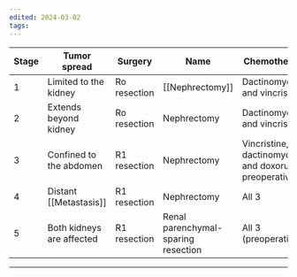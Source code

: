 ```yaml
---
edited: 2024-03-02
tags:
---
```


| Stage | Tumor spread              | Surgery      | Name                                | Chemotherapy                                              |
| ----- | ------------------------- | ------------ | ----------------------------------- | --------------------------------------------------------- |
| 1     | Limited to the kidney     | Ro resection | [[Nephrectomy]]                     | Dactinomycin and vincristine                              |
| 2     | Extends beyond kidney     | Ro resection | Nephrectomy                         | Dactinomycin and vincristine                              |
| 3     | Confined to the abdomen   | R1 resection | Nephrectomy                         | Vincristine, dactinomycin, and doxorubicin preoperatively |
| 4     | Distant [[Metastasis]]    | R1 resection | Nephrectomy                         | All 3                                                     |
| 5     | Both kidneys are affected | R1 resection | Renal parenchymal-sparing resection | All 3 (preoperatively)                                    |



---
